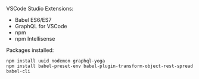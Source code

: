 VSCode Studio
Extensions: 
- Babel ES6/ES7
- GraphQL for VSCode
- npm
- npm Intellisense

Packages installed:
```
npm install uuid nodemon graphql-yoga
npm install babel-preset-env babel-plugin-transform-object-rest-spread babel-cli
```

